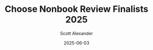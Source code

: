---
layout: podcast
title: "Choose Nonbook Review Finalists 2025"
author: Scott Alexander
description: https://www.astralcodexten.com/p/choose-nonbook-review-finalists-2025
date: 2025-06-03
length: 293016
duration: 73
guid: choose-nonbook-review-finalists-2025
---